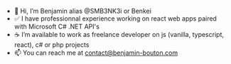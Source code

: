 - 👋 Hi, I’m Benjamin alias @SMB3NK3i or Benkei
- ✅ I have professionnal experience working on react web apps paired with Microsoft C# .NET API's
- ☕ I’m available to work as freelance developer on js (vanilla, typescript, react), c# or php projects
- 📫 You can reach me at contact@benjamin-bouton.com

<!---
SMB3NK3i/SMB3NK3i is a ✨ special ✨ repository because its `README.md` (this file) appears on your GitHub profile.
You can click the Preview link to take a look at your changes.
--->
